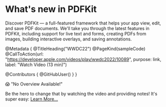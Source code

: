 # What's new in PDFKit

Discover PDFKit — a full-featured framework that helps your app view, edit, and save PDF documents. We'll take you through the latest features in PDFKit, including support for live text and forms, creating PDFs from images, building interactive overlays, and saving annotations.

@Metadata {
   @TitleHeading("WWDC22")
   @PageKind(sampleCode)
   @CallToAction(url: "https://developer.apple.com/videos/play/wwdc2022/10089", purpose: link, label: "Watch Video (13 min)")

   @Contributors {
      @GitHubUser(<replace this with your GitHub handle>)
   }
}

😱 "No Overview Available!"

Be the hero to change that by watching the video and providing notes! It's super easy:
 [Learn More…](https://wwdcnotes.com/documentation/wwdcnotes/contributing)
